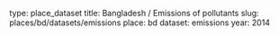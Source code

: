 type: place_dataset
title: Bangladesh / Emissions of pollutants
slug: places/bd/datasets/emissions
place: bd
dataset: emissions
year: 2014
